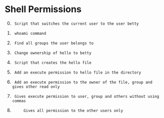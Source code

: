 # Shell Permissions 

0.		Script that switches the current user to the user betty

1.		whoami command

2. 		Find all groups the user belongs to

3. 		Change ownership of hello to betty 

4. 		Script that creates the hello file  

5. 		Add an execute permission to hello file in the directory  

6. 		Add an execute permission to the owner of the file, group and gives other read only

7. 		Gives execute permission to user, group and others without using commas

8.  		Gives all permission to the other users only 